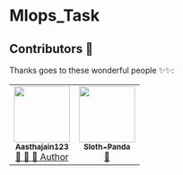 # Mlops_Task


## Contributors 🌟

Thanks goes to these wonderful people ✨✨:
<table>
	<tr>
    <td align="center">
            <a href="https://github.com/Aasthajain123">
              <img src="https://avatars2.githubusercontent.com/u/50754325?v=4" width="100px" alt=""/><br />
              <sub><b>Aasthajain123</b></sub>
            </a><br/>
            <a href="https://github.com/Jayshah6699/datascience-mashup/commits?author=Aasthajain123">      
                👑 👀 💬 Author
            </a>
     </td>
    <td align="center">
            <a href="https://github.com/Sloth-Panda">
              <img src="https://avatars2.githubusercontent.com/u/70213384?v=4" width="100px" alt=""/><br />
              <sub><b>Sloth-Panda</b></sub>
            </a><br/>
            <a href="https://github.com/Jayshah6699/datascience-mashup/commits?author=Sloth-Panda">
                📖
            </a>
     </td>
  </tr>
</table>
